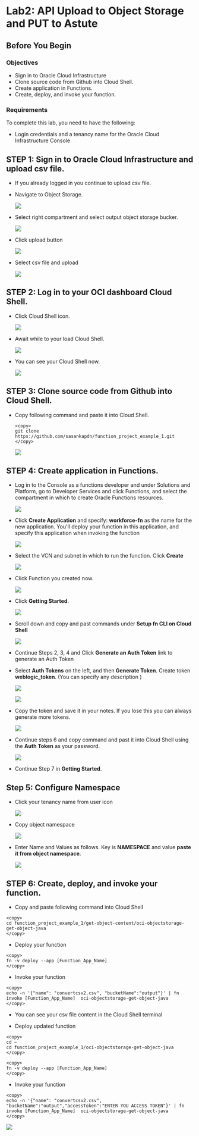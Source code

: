 # Lab2: API Upload to Object Storage and PUT to Astute

## Before You Begin
### Objectives
- Sign in to Oracle Cloud Infrastructure
- Clone source code from Github into Cloud Shell. 
- Create application in Functions.
- Create, deploy, and invoke your function.


### Requirements
To complete this lab, you need to have the following:
- Login credentials and a tenancy name for the Oracle Cloud Infrastructure Console


## **STEP 1**: Sign in to Oracle Cloud Infrastructure and upload csv file.
- If you already logged in you continue to upload csv file.

- Navigate to Object Storage.
  
  ![](images/3/3_1.png " ")

- Select right compartment and select output object storage bucker.

  ![](images/2/2_10.png " ")

- Click upload button
 
  ![](images/2/2_11.png " ")

- Select csv file and upload

  ![](images/2/2_12.png " ")

## **STEP 2:** Log in to your OCI dashboard Cloud Shell.

- Click Cloud Shell icon.
  
  ![](images/1/005.png " ")

- Await while to your load Cloud Shell.
  
  ![](images/1/006.png " ")

- You can see your Cloud Shell now.

  ![](images/1/007.png " ")

## **STEP 3:** Clone source code from Github into Cloud Shell.  

- Copy following command and paste it into Cloud Shell.

  ```
  <copy>
  git clone https://github.com/sasankapdn/function_project_example_1.git
  </copy>
  ```
  ![](images/2/2_1.png " ")

## **STEP 4:** Create application in Functions.  

- Log in to the Console as a functions developer and under Solutions and Platform, go to Developer Services and click Functions, and select the compartment in which to create Oracle Functions resources.

  ![](images/2/2_2.png " ")

- Click **Create Application** and specify: **workforce-fn** as the name for the new application. You'll deploy your  function in this application, and specify this application when invoking the function

  ![](images/2/2_3.png " ")

- Select the VCN and subnet in which to run the function. Click **Create**

  ![](images/2/2_4.png " ")

- Click Function you created now.

  ![](images/2/2_5.png " ")

- Click **Getting Started**.

  ![](images/2/2_6.png " ")

- Scroll down and copy and past commands under **Setup fn CLI on Cloud Shell**

  ![](images/2/2_7.png " ")

- Continue Steps 2, 3, 4 and Click **Generate an Auth Token** link to generate an Auth Token

- Select **Auth Tokens** on the left, and then **Generate Token**.  Create token **weblogic_token**. (You can specify any description )

  ![](images/1/023.png " ")

  ![](images/1/024.png " ")

- Copy the token and save it in your notes.  If you lose this you can always generate more tokens.

  ![](images/1/025.png " ")

- Continue steps 6 and copy command and past it into Cloud Shell using the **Auth Token** as your password.

  ![](images/2/2_8.png " ")

- Continue Step 7 in **Getting Started**.

## **Step 5:** Configure Namespace

- Click your tenancy name from user icon

  ![](images/2/2_15.png " ")

- Copy object namespace

  ![](images/2/2_16.png " ")

- Enter Name and Values as follows. Key is **NAMESPACE** and value **paste it from object namespace**.

  ![](images/2/2_14.png " ")


## **STEP 6:** Create, deploy, and invoke your function. 
  
- Copy and paste following command into Cloud Shell

```
<copy>
cd function_project_example_1/get-object-content/oci-objectstorage-get-object-java
</copy>
```

- Deploy your function 
  
```
<copy>
fn -v deploy --app [Function_App_Name]
</copy>
```
- Invoke your function
```
<copy>
echo -n '{"name": "convertcsv2.csv", "bucketName":"output"}' | fn invoke [Function_App_Name]  oci-objectstorage-get-object-java
</copy>
```
- You can see your csv file content in the Cloud Shell terminal

- Deploy updated function
```
<copy>
cd ~
cd function_project_example_1/oci-objectstorage-get-object-java
</copy>
```
```
<copy>
fn -v deploy --app [Function_App_Name]
</copy>
```
-  Invoke your function
```
<copy>
echo -n '{"name": "convertcsv2.csv", "bucketName":"output","accessToken":"ENTER YOU ACCESS TOKEN"}' | fn invoke [Function_App_Name]  oci-objectstorage-get-object-java
</copy>
```
![](images/2/2_9.png " ")
